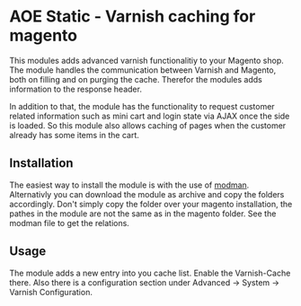 # AOE Static - Varnish caching for magento

This modules adds advanced varnish functionalitiy to your Magento shop.
The module handles the communication between Varnish and Magento, both
on filling and on purging the cache. Therefor the modules adds
information to the response header.

In addition to that, the module has the functionality to request customer
related information such as mini cart and login state via AJAX once the side 
is loaded. So this module also allows caching of pages when the customer
already has some items in the cart.

## Installation

The easiest way to install the module is with the use of [modman](/colinmollenhour/modman). 
Alternativly you can download the module as archive
and copy the folders accordingly. Don't simply copy the folder over your
magento installation, the pathes in the module are not the same as in the 
magento folder. See the modman file to get the relations.

## Usage

The module adds a new entry into you cache list. Enable the Varnish-Cache there.
Also there is a configuration section under Advanced -> System -> Varnish Configuration.






